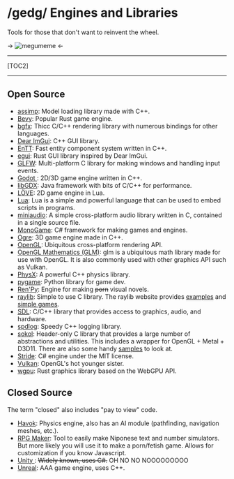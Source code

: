 # /gedg/ Engines and Libraries

Tools for those that don't want to reinvent the wheel.

->
![megumeme](https://i.imgur.com/OaGih0g.jpeg)
<-

***

[TOC2]

***

## Open Source

* [assimp](https://assimp-docs.readthedocs.io/en/v5.1.0/): Model loading library made with C++.
* [Bevy](https://bevyengine.org/): Popular Rust game engine.
* [bgfx](https://bkaradzic.github.io/bgfx/overview.html): Thicc C/C++ rendering library with numerous bindings for other languages.
* [Dear ImGui](https://github.com/ocornut/imgui): C++ GUI library.
* [EnTT](https://github.com/skypjack/entt): Fast entity component system written in C++.
* [egui](https://github.com/emilk/egui): Rust GUI library inspired by Dear ImGui.
* [GLFW](https://www.glfw.org/): Multi-platform C library for making windows and handling input events.
* [Godot ](https://godotengine.org/): 2D/3D game engine written in C++.
* [libGDX](https://libgdx.com/): Java framework with bits of C/C++ for performance.
* [L&Ouml;VE](https://love2d.org/): 2D game engine in Lua. 
* [Lua](http://www.lua.org/about.html): Lua is a simple and powerful language that can be used to embed scripts in programs.
* [miniaudio](https://miniaud.io/): A simple cross-platform audio library written in C, contained in a single source file.
* [MonoGame](https://www.monogame.net/): C# framework for making games and engines.
* [Ogre](https://www.ogre3d.org/): 3D game engine made in C++.
* [OpenGL](https://www.opengl.org/): Ubiquitous cross-platform rendering API.
* [OpenGL Mathematics (GLM)](https://github.com/g-truc/glm): glm is a ubiquitous math library made for use with OpenGL. It is also commonly used with other graphics API such as Vulkan.
* [PhysX](https://developer.nvidia.com/physx-sdk):  A powerful C++ physics library.
* [pygame](https://www.pygame.org/): Python library for game dev.
* [Ren'Py](https://www.renpy.org/): Engine for making ~~porn~~  visual novels.
* [raylib](https://www.raylib.com/index.html): Simple to use C library. The raylib website provides [examples](https://www.raylib.com/examples.html) and [simple games](https://www.raylib.com/games.html).
* [SDL](https://www.libsdl.org/):  C/C++ library that provides access to graphics, audio, and hardware.
* [spdlog](https://github.com/gabime/spdlog): Speedy C++ logging library.
* [sokol](https://github.com/floooh/sokol): Header-only C library that provides a large number of abstractions and utilities. This includes a wrapper for OpenGL + Metal + D3D11. There are also some handy [samples](https://floooh.github.io/sokol-html5/) to look at.
* [Stride](https://www.stride3d.net/): C# engine under the MIT license.
* [Vulkan](https://www.vulkan.org/): OpenGL's hot younger sister.
* [wgpu](https://wgpu.rs/):  Rust graphics library based on the WebGPU API.

## Closed Source

The term "closed" also includes "pay to view" code.

* [Havok](https://www.havok.com/): Physics engine, also has an AI module (pathfinding, navigation meshes, etc.).
* [RPG Maker](https://www.rpgmakerweb.com/): Tool to easily make Niponese text and number simulators. But more likely you will use it to make a porn/fetish game. Allows for customization if you know Javascript.
* [Unity ](https://unity.com/):  ~~Widely known, uses C#.~~  OH NO NO NOOOOOOOOO
* [Unreal](https://www.unrealengine.com/): AAA game engine, uses C++.